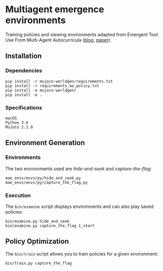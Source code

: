 # Multiagent emergence environments
Training policies and viewing environments adapted from Emergent Tool Use From Multi-Agent Autocurricula ([blog](https://openai.com/blog/emergent-tool-use/), [paper](https://arxiv.org/abs/1909.07528)).

## Installation
### Dependencies
```
pip install -r mujoco-worldgen/requirements.txt
pip install -r requirements_ma_policy.txt
pip install -e mujoco-worldgen/
pip install -e .
```
### Specifications
```
macOS
Python 3.6
MuJoCo 2.1.0
```

## Environment Generation
### Environments
The two environments used are *hide-and-seek* and *capture-the-flag*:
```
mae_envs/envs/py/hide_and_seek.py
mae_envs/envs/py/capture_the_flag.py
```
### Execution
The `bin/examine` script displays environments and can also play saved policies:
```
bin/examine.py hide_and_seek
bin/examine.py capture_the_flag 1_start
``` 

## Policy Optimization
The `bin/train` script allows you to train policies for a given environment:
```
bin/train.py capture_the_flag
``` 
